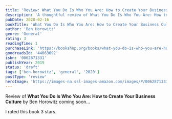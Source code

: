 ```yaml
---
title: 'Review: What You Do Is Who You Are: How to Create Your Business Culture'
description: 'A thoughtful review of What You Do Is Who You Are: How to Create Your Business Culture by Ben Horowitz'
pubDate: 2020-02-16
bookTitle: 'What You Do Is Who You Are: How to Create Your Business Culture'
author: 'Ben Horowitz'
genre: 'General'
rating: 3
readingTime: 1
purchaseLink: 'https://bookshop.org/books/what-you-do-is-who-you-are-how-to-create-your-business-culture/9780062871336'
goodreadsId: '44063692'
isbn: '0062871331'
publishYear: 2019
status: 'draft'
tags: ['ben-horowitz', 'general', '2020']
postType: 'review'
heroImage: 'https://images-na.ssl-images-amazon.com/images/P/0062871331.01.L.jpg'
---
```


Review of **What You Do Is Who You Are: How to Create Your Business Culture** by Ben Horowitz coming soon...

I rated this book 3 stars.